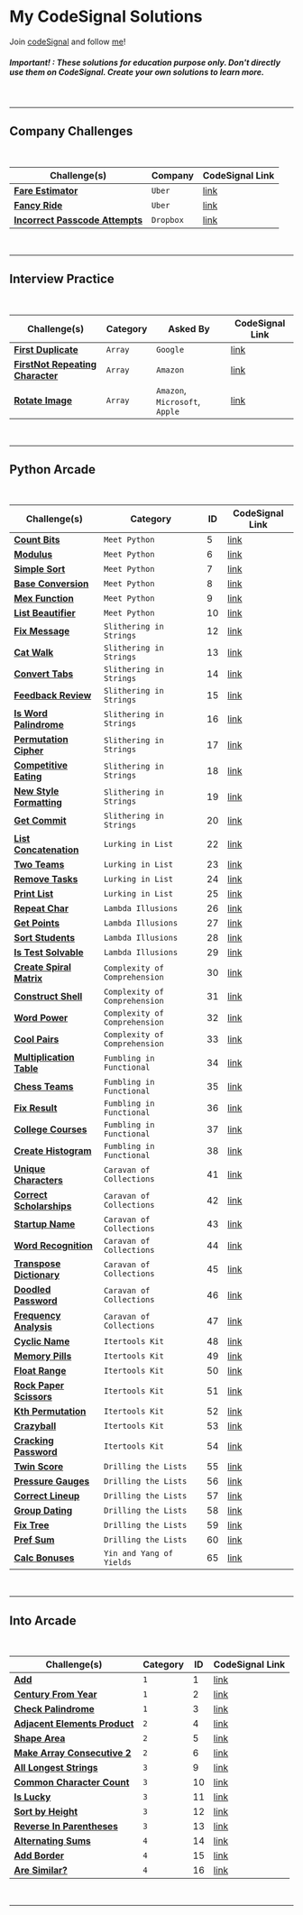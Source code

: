 # My CodeSignal Solutions

Join [codeSignal](https://app.codesignal.com/) and follow [me](https://app.codesignal.com/profile/nahuelcastro)!

##### Important! : These solutions for education purpose only. Don't directly use them on CodeSignal. Create your own solutions to learn more.

<br>

---

## Company Challenges


<br>

| Challenge(s) | Company | CodeSignal Link |
|--|--|--|
| [**Fare Estimator**](CompanyChallenges/Uber/fareEstimator.md)  | `Uber` | [link](https://app.codesignal.com/company-challenges/uber/HNQwGHfKAoYsz9KX6) |
| [**Fancy Ride**](CompanyChallenges/Uber/fancyRide.md)  | `Uber` | [link](https://app.codesignal.com/company-challenges/uber/4c3qzzQg8Zg9AfLKH) |
| [**Incorrect Passcode Attempts**](CompanyChallenges/Dropbox/incorrectPasscodeAttempts.md)  | `Dropbox` | [link](https://app.codesignal.com/company-challenges/dropbox/ffibMFaS7mzKZkAE3) |

<br>


---


## Interview Practice

<br>

| Challenge(s) | Category | Asked By | CodeSignal Link |
|--|--|--|--|
| [**First Duplicate**](InterviewPractice/Arrays/firsDuplicate.md)  | `Array` | `Google`  | [link](https://app.codesignal.com/interview-practice/task/pMvymcahZ8dY4g75q/description) |
| [**FirstNot Repeating Character**](InterviewPractice/Arrays/firstNotRepeatingCharacter.md)  | `Array` | `Amazon`  | [link](https://app.codesignal.com/interview-practice/task/uX5iLwhc6L5ckSyNC/description) |
| [**Rotate Image**](InterviewPractice/Arrays/rotateImage.md)  | `Array` | `Amazon`, `Microsoft`, `Apple`  | [link](https://app.codesignal.com/interview-practice/task/5A8jwLGcEpTPyyjTB) |

<br>

---

## Python Arcade

<br>


| Challenge(s) | Category | ID | CodeSignal Link |
|--|--|--|--|
| [**Count Bits**](Arcade/Python/MeetPython/CountBits.md) | `Meet Python` | 5 | [link](https://app.codesignal.com/arcade/python-arcade/meet-python/7bGkfoFf65CiqbX3s) |
| [**Modulus**](Arcade/Python/MeetPython/Modulus.md) | `Meet Python` | 6 | [link](https://app.codesignal.com/arcade/python-arcade/meet-python/mygD2J9yDbRmtKW8T) |
| [**Simple Sort**](Arcade/Python/MeetPython/SimpleSort.md) | `Meet Python` | 7 | [link](https://app.codesignal.com/arcade/python-arcade/meet-python/MEgcxkQyYqFDdySnH) |
| [**Base Conversion**](Arcade/Python/MeetPython/BaseConversion.md) | `Meet Python` | 8 | [link](https://app.codesignal.com/arcade/python-arcade/meet-python/u7FW6fpp8Mqxe6sjt) |
| [**Mex Function**](Arcade/Python/MeetPython/MexFunction.md) | `Meet Python` | 9 | [link](https://app.codesignal.com/arcade/python-arcade/meet-python/pLsMG462nzEh3axHN) |
| [**List Beautifier**](Arcade/Python/MeetPython/ListBeautifier.md) | `Meet Python` | 10 | [link](https://app.codesignal.com/arcade/python-arcade/meet-python/ZiezPAoWeaK9ThXvQ) |
| [**Fix Message**](Arcade/Python/Slithering_in_Strings/FixMessage.md) | `Slithering in Strings` | 12 | [link](https://app.codesignal.com/arcade/python-arcade/slithering-in-strings/Wmdqw8NBzcbqHSsw7) |
| [**Cat Walk**](Arcade/Python/Slithering_in_Strings/CatWalk.md) | `Slithering in Strings` | 13 | [link](https://app.codesignal.com/arcade/python-arcade/slithering-in-strings/GH7QauS4xyHin5YLm) |
| [**Convert Tabs**](Arcade/Python/Slithering_in_Strings/ConvertTabs.md) | `Slithering in Strings` | 14 | [link](https://app.codesignal.com/arcade/python-arcade/slithering-in-strings/joYKtZyJDDsFQBLHP) |
| [**Feedback Review**](Arcade/Python/Slithering_in_Strings/FeedbackReview.md) | `Slithering in Strings` | 15 | [link](https://app.codesignal.com/arcade/python-arcade/slithering-in-strings/Rzf4YKMk69Jm3gNnm) |
| [**Is Word Palindrome**](Arcade/Python/Slithering_in_Strings/IsWordPalindrome.md) | `Slithering in Strings` | 16 | [link](https://app.codesignal.com/arcade/python-arcade/slithering-in-strings/r6xwnEjaw5kNgsyZD) |
| [**Permutation Cipher**](Arcade/Python/Slithering_in_Strings/PermutationCipher.md) | `Slithering in Strings` | 17 | [link](https://app.codesignal.com/arcade/python-arcade/slithering-in-strings/YADembruQtLCmiBKB) |
| [**Competitive Eating**](Arcade/Python/Slithering_in_Strings/CompetitiveEating.md) | `Slithering in Strings` | 18 | [link](https://app.codesignal.com/arcade/python-arcade/slithering-in-strings/BPFsda3ddPJruBX24) |
| [**New Style Formatting**](Arcade/Python/Slithering_in_Strings/NewStyleFormatting.md) | `Slithering in Strings` | 19 | [link](https://app.codesignal.com/arcade/python-arcade/slithering-in-strings/GADdmPKQivSzQGYLw) |
| [**Get Commit**](Arcade/Python/Slithering_in_Strings/GetCommit.md) | `Slithering in Strings` | 20 | [link](https://app.codesignal.com/arcade/python-arcade/slithering-in-strings/FmSEJMu8fbybQ7Ka4) |
| [**List Concatenation**](Arcade\Python\Lurking_in_Lists\ListsConcatenation.md) | `Lurking in List` | 22 | [link](https://app.codesignal.com/arcade/python-arcade/lurking-in-lists/FumSx4KegrFbSRdQ4) |
| [**Two Teams**](Arcade\Python\Lurking_in_Lists\TwoTeams.md) | `Lurking in List` | 23 | [link](https://app.codesignal.com/arcade/python-arcade/lurking-in-lists/xacqXRHoHhEC3dC4N) |
| [**Remove Tasks**](Arcade\Python\Lurking_in_Lists\RemoveTasks.md) | `Lurking in List` | 24 | [link](https://app.codesignal.com/arcade/python-arcade/lurking-in-lists/L3TQWdGMcWL85LHcR) |
| [**Print List**](Arcade\Python\Lurking_in_Lists\PrintList.md) | `Lurking in List` | 25 | [link](https://app.codesignal.com/arcade/python-arcade/lurking-in-lists/2nwFuRGHpmfRJ8GCo) |
| [**Repeat Char**](Arcade/Python/Lambda_Illusions/RepeatChar.md) | `Lambda Illusions` | 26 | [link](https://app.codesignal.com/arcade/python-arcade/lambda-illusions/bCAsRfNJrjD9zhxkS) |
| [**Get Points**](Arcade/Python/Lambda_Illusions/GetPoints.md) | `Lambda Illusions` | 27 | [link](https://app.codesignal.com/arcade/python-arcade/lambda-illusions/kYGchiunT4QtB5Dh9) |
| [**Sort Students**](Arcade/Python/Lambda_Illusions/SortStudents.md) | `Lambda Illusions` | 28 | [link](https://app.codesignal.com/arcade/python-arcade/lambda-illusions/EqEoH6umA9Xi8fTQM) |
| [**Is Test Solvable**](Arcade/Python/Lambda_Illusions/IsTestSolvable.md) | `Lambda Illusions` | 29 | [link](https://app.codesignal.com/arcade/python-arcade/lambda-illusions/eP7hJDmLdZym2Kdo3)|
| [**Create Spiral Matrix**](Arcade/Python/Complexity_of_Comprehension/CreateSpiralMatrix.md) | `Complexity of Comprehension` | 30 | [link](https://app.codesignal.com/arcade/python-arcade/complexity-of-comprehension/HZjrbpxa7gbrmb4kd) |
| [**Construct Shell**](Arcade/Python/Complexity_of_Compehension/ConstructShell.md) | `Complexity of Comprehension` | 31 | [link](https://app.codesignal.com/arcade/python-arcade/complexity-of-comprehension/DfDPhgb5Bj2HQSdr5)|
| [**Word Power**](Arcade/Python/Complexity_of_Compehension/WordPower.md) | `Complexity of Comprehension` | 32 | [link](https://app.codesignal.com/arcade/python-arcade/complexity-of-comprehension/5rZN7nJ7Tkd9S4TLC) |
| [**Cool Pairs**](Arcade/Python/Complexity_of_Compehension/CoolPairs.md) | `Complexity of Comprehension` | 33 | [link](https://app.codesignal.com/arcade/python-arcade/complexity-of-comprehension/a6DD4JaT2moH22XTf) |
| [**Multiplication Table**](Arcade/Python/Complexity_of_Compehension/MultiplicationTable.md) | `Fumbling in Functional` | 34 | [link](https://app.codesignal.com/arcade/python-arcade/complexity-of-comprehension/vtDLcQWTSc5tJHL6x) |
| [**Chess Teams**](Arcade/Python/Fumbling_in_Functional/ChessTeams.md) | `Fumbling in Functional` | 35 | [link](https://app.codesignal.com/arcade/python-arcade/fumbling-in-functional/z5SJJNMiSFyFDFpZR) |
| [**Fix Result**](Arcade/Python/Fumbling_in_Functional/FixResult.md) | `Fumbling in Functional` | 36 | [link](https://app.codesignal.com/arcade/python-arcade/fumbling-in-functional/TjCNTwysvW6za5Qh4) |
| [**College Courses**](Arcade/Python/Fumbling_in_Functional/CollegeCourses.md) | `Fumbling in Functional` | 37 | [link](https://app.codesignal.com/arcade/python-arcade/fumbling-in-functional/hJqXodrjeBDPZPZRn) |
| [**Create Histogram**](Arcade/Python/Fumbling_in_Functional/CreateHistogram.md) | `Fumbling in Functional` | 38 | [link](https://app.codesignal.com/arcade/python-arcade/fumbling-in-functional/rXovZdK7redkSJL5g) |
| [**Unique Characters**](Arcade/Python/Caravan_of_Collections/UniqueCharacters.md) | `Caravan of Collections` | 41 | [link](https://app.codesignal.com/arcade/python-arcade/caravan-of-collections/RSsTY2Aevh9gpBTNd) |
| [**Correct Scholarships**](Arcade/Python/Caravan_of_Collections/CorrectScholarships.md) | `Caravan of Collections` | 42 | [link](https://app.codesignal.com/arcade/python-arcade/caravan-of-collections/f3dcuz6yoKv9yorzh) |
| [**Startup Name**](Arcade/Python/Caravan_of_Collections/StartupName.md) | `Caravan of Collections` | 43 | [link](https://app.codesignal.com/arcade/python-arcade/caravan-of-collections/G6yyoXW9w888pnvsZ) |
| [**Word Recognition**](Arcade/Python/Caravan_of_Collections/WordsRecognition.md) | `Caravan of Collections` | 44 | [link](https://app.codesignal.com/arcade/python-arcade/caravan-of-collections/zmQ9DqAN2mDL9hive) |
| [**Transpose Dictionary**](Arcade/Python/Caravan_of_Collections/TransposeDictionary.md) | `Caravan of Collections` | 45 | [link](https://app.codesignal.com/arcade/python-arcade/caravan-of-collections/3q55u2MWA2Rw5HvmM) |
| [**Doodled Password**](Arcade/Python/Caravan_of_Collections/DoodledPassword.md) | `Caravan of Collections` | 46 | [link](https://app.codesignal.com/arcade/python-arcade/caravan-of-collections/aarR4B273h5D2x8ry) |
| [**Frequency Analysis**](Arcade/Python/Caravan_of_Collections/FrequencyAnalysis.md) | `Caravan of Collections` | 47 | [link](https://app.codesignal.com/arcade/python-arcade/caravan-of-collections/pE4t3DcoTRfwHwYG8) |
| [**Cyclic Name**](Arcade/Python/Itertools_Kit/CyclicName.md) | `Itertools Kit` | 48 | [link](https://app.codesignal.com/arcade/python-arcade/itertools-kit/QAFXsBY35wRnHkruC) |
| [**Memory Pills**](Arcade/Python/Itertools_Kit/MemoryPills.md) | `Itertools Kit` | 49 | [link](https://app.codesignal.com/arcade/python-arcade/itertools-kit/R2GeRWE2SXz4eLAe5) |
| [**Float Range**](Arcade/Python/Itertools_Kit/FloatRange.md) | `Itertools Kit` | 50 | [link](https://app.codesignal.com/arcade/python-arcade/itertools-kit/cDuMQ6Fd4N58zdCWN) |
| [**Rock Paper Scissors**](Arcade/Python/Itertools_Kit/RockPaperScissors.md) | `Itertools Kit` | 51 | [link](https://app.codesignal.com/arcade/python-arcade/itertools-kit/d9Ru2ARE5tXoQ9KgR)|
| [**Kth Permutation**](Arcade/Python/Itertools_Kit/KthPermutation.md) | `Itertools Kit` | 52 | [link](https://app.codesignal.com/arcade/python-arcade/itertools-kit/opua5BqfJSaW9ny4Q) |
| [**Crazyball**](Arcade/Python/Itertools_Kit/Crazyball.md) | `Itertools Kit` | 53 | [link](https://app.codesignal.com/arcade/python-arcade/itertools-kit/nPt9LX3Piip9ZspLv) |
| [**Cracking Password**](Arcade/Python/Itertools_Kit/CrackingPassword.md) | `Itertools Kit` | 54 | [link](https://app.codesignal.com/arcade/python-arcade/itertools-kit/k2MEPqLJn5YEWafkt) |
| [**Twin Score**](Arcade/Python/Drilling_the_Lists/TwinsScore.md) | `Drilling the Lists` | 55 | [link](https://app.codesignal.com/arcade/python-arcade/drilling-the-lists/ESdegETWZmXLJYirj) |
| [**Pressure Gauges**](Arcade/Python/Drilling_the_Lists/PressureGauges.md) | `Drilling the Lists` | 56 | [link](https://app.codesignal.com/arcade/python-arcade/drilling-the-lists/SkTfc263CQbGNMtoj) |
| [**Correct Lineup**](Arcade/Python/Drilling_the_Lists/CorrectLineup.md) | `Drilling the Lists` | 57 | [link](https://app.codesignal.com/arcade/python-arcade/drilling-the-lists/M6QtFEgxrfY9Wihbt) |
| [**Group Dating**](Arcade/Python/Drilling_the_Lists/GroupDating.md) | `Drilling the Lists` | 58 | [link](https://app.codesignal.com/arcade/python-arcade/drilling-the-lists/okcMELPg5HbvSKodi) |
| [**Fix Tree**](Arcade/Python/Drilling_the_Lists/FixTree.md) | `Drilling the Lists` | 59 | [link](https://app.codesignal.com/arcade/python-arcade/drilling-the-lists/qtoFLsK47rS6B5iEN) |
| [**Pref Sum**](Arcade/Python/Drilling_the_Lists/PrefSum.md) | `Drilling the Lists` | 60 | [link](https://app.codesignal.com/arcade/python-arcade/drilling-the-lists/Enwr8TBeTbuFbuPzu) |
| [**Calc Bonuses**](Arcade/Python/Yin_and_Yang_of_Yields/CalcBonuses.md) | `Yin and Yang of Yields` | 65 | [link](https://app.codesignal.com/arcade/python-arcade/yin-and-yang/z6KZcoJ9jePsenzWo) |


<br>

---

## Into Arcade

<br>


| Challenge(s) | Category | ID | CodeSignal Link |
|--|--|--|--|
| [**Add**](Arcade/Intro/add.md) | `1` | 1 | [link](https://app.codesignal.com/arcade/intro/level-1/jwr339Kq6e3LQTsfa) |
| [**Century From Year**](Arcade/Intro/centuryFromYear.md) | `1` | 2 | [link](https://app.codesignal.com/arcade/intro/level-1/egbueTZRRL5Mm4TXN) |
| [**Check Palindrome**](Arcade/Intro/checkPalindrome.md) | `1` | 3 | [link](https://app.codesignal.com/arcade/intro/level-1/s5PbmwxfECC52PWyQ) |
| [**Adjacent Elements Product**](Arcade/Intro/adjacentElementsProduct.md) | `2` | 4 | [link](https://app.codesignal.com/arcade/intro/level-2/xzKiBHjhoinnpdh6m) |
| [**Shape Area**](Arcade/Intro/shapeArea.md) | `2` | 5 | [link](https://app.codesignal.com/arcade/intro/level-2/yuGuHvcCaFCKk56rJ) |
| [**Make Array Consecutive 2**](Arcade/Intro/Make_Array_Consecutive_2.md) | `2` | 6 | [link](https://app.codesignal.com/arcade/intro/level-2/bq2XnSr5kbHqpHGJC) |
| [**All Longest Strings**](Arcade/Intro/All_Longest_Strings.md) | `3` | 9 | [link](https://app.codesignal.com/arcade/intro/level-3/fzsCQGYbxaEcTr2bL) |
| [**Common Character Count**](Arcade/Intro/commonCharacterCount.md) | `3` | 10 | [link](https://app.codesignal.com/arcade/intro/level-3/JKKuHJknZNj4YGL32) |
| [**Is Lucky**](Arcade/Intro/isLucky.md) | `3` | 11 | [link](https://app.codesignal.com/arcade/intro/level-3/3AdBC97QNuhF6RwsQ) |
| [**Sort by Height**](Arcade/Intro/sortByHeight.md) | `3` | 12 | [link](https://app.codesignal.com/arcade/intro/level-3/D6qmdBL2NYz49XHwM) |
| [**Reverse In Parentheses**](Arcade/Intro/reverseInParentheses.md) | `3` | 13 | [link](https://app.codesignal.com/arcade/intro/level-3/9DgaPsE2a7M6M2Hu6) |
| [**Alternating Sums**](Arcade/Intro/alternatingSums.md) | `4` | 14 | [link](https://app.codesignal.com/arcade/intro/level-4/cC5QuL9fqvZjXJsW9) |
| [**Add Border**](Arcade/Intro/addBorder.md) | `4` | 15 | [link](https://app.codesignal.com/arcade/intro/level-4/ZCD7NQnED724bJtjN) |
| [**Are Similar?**](Arcade/Intro/areSimilar.md) | `4` | 16 | [link](https://app.codesignal.com/arcade/intro/level-4/xYXfzQmnhBvEKJwXP) |




<br>

---
